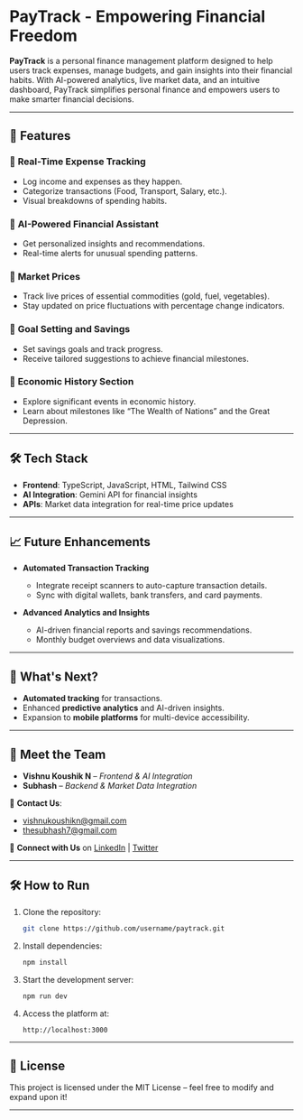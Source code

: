

# **PayTrack - Empowering Financial Freedom**  

**PayTrack** is a personal finance management platform designed to help users track expenses, manage budgets, and gain insights into their financial habits. With AI-powered analytics, live market data, and an intuitive dashboard, PayTrack simplifies personal finance and empowers users to make smarter financial decisions.  

---

## 🚀 **Features**  

### 🔹 **Real-Time Expense Tracking**  
- Log income and expenses as they happen.  
- Categorize transactions (Food, Transport, Salary, etc.).  
- Visual breakdowns of spending habits.  

### 🔹 **AI-Powered Financial Assistant**  
- Get personalized insights and recommendations.  
- Real-time alerts for unusual spending patterns.  

### 🔹 **Market Prices**  
- Track live prices of essential commodities (gold, fuel, vegetables).  
- Stay updated on price fluctuations with percentage change indicators.  

### 🔹 **Goal Setting and Savings**  
- Set savings goals and track progress.  
- Receive tailored suggestions to achieve financial milestones.  

### 🔹 **Economic History Section**  
- Explore significant events in economic history.  
- Learn about milestones like “The Wealth of Nations” and the Great Depression.  

---

## 🛠️ **Tech Stack**  
- **Frontend**: TypeScript, JavaScript, HTML, Tailwind CSS  
- **AI Integration**: Gemini API for financial insights  
- **APIs**: Market data integration for real-time price updates  

---

## 📈 **Future Enhancements**  

- **Automated Transaction Tracking**  
  - Integrate receipt scanners to auto-capture transaction details.  
  - Sync with digital wallets, bank transfers, and card payments.  

- **Advanced Analytics and Insights**  
  - AI-driven financial reports and savings recommendations.  
  - Monthly budget overviews and data visualizations.  
---

## 📅 **What's Next?**  
- **Automated tracking** for transactions.  
- Enhanced **predictive analytics** and AI-driven insights.  
- Expansion to **mobile platforms** for multi-device accessibility.  

---

## 👥 **Meet the Team**  
- **Vishnu Koushik N** – *Frontend & AI Integration*  
- **Subhash** – *Backend & Market Data Integration*  

📧 **Contact Us**:  
- vishnukoushikn@gmail.com  
- thesubhash7@gmail.com  

🔗 **Connect with Us** on [LinkedIn](#) | [Twitter](#)  

---

## 🛠️ **How to Run**  
1. Clone the repository:  
   ```bash  
   git clone https://github.com/username/paytrack.git  
   ```  
2. Install dependencies:  
   ```bash  
   npm install  
   ```  
3. Start the development server:  
   ```bash  
   npm run dev  
   ```  
4. Access the platform at:  
   ```  
   http://localhost:3000  
   ```  

---

## 📄 **License**  
This project is licensed under the MIT License – feel free to modify and expand upon it!  

---



